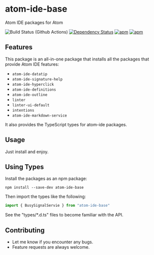 # atom-ide-base

Atom IDE packages for Atom

![Build Status (Github Actions)](https://github.com/atom-ide-community/atom-ide-base/workflows/CI/badge.svg)
[![Dependency Status](https://david-dm.org/atom-ide-community/atom-ide-base.svg)](https://david-dm.org/atom-ide-community/atom-ide-base)
[![apm](https://img.shields.io/apm/dm/atom-ide-base.svg)](https://github.com/atom-ide-community/atom-ide-base)
[![apm](https://img.shields.io/apm/v/atom-ide-base.svg)](https://github.com/atom-ide-community/atom-ide-base)

## Features

This package is an all-in-one package that installs all the packages that provide Atom IDE features:

- `atom-ide-datatip`
- `atom-ide-signature-help`
- `atom-ide-hyperclick`
- `atom-ide-definitions`
- `atom-ide-outline`
- `linter`
- `linter-ui-default`
- `intentions`
- `atom-ide-markdown-service`

It also provides the TypeScript types for atom-ide packages.

## Usage

Just install and enjoy.

## Using Types

Install the packages as an npm package:

```
npm install --save-dev atom-ide-base
```

Then import the types like the following:

```ts
import { BusySignalServie } from "atom-ide-base"
```

See the "types/*.d.ts" files to become familiar with the API.

## Contributing

- Let me know if you encounter any bugs.
- Feature requests are always welcome.
